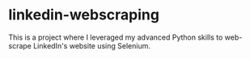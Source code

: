 # linkedin-webscraping
This is a project where I leveraged my advanced Python skills to web-scrape LinkedIn's website using Selenium.
